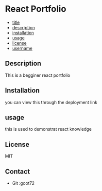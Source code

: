 # React Portfolio
* [title](#title)
* [description](#description)
* [installation](#installation)
* [usage](#usage)
* [license](#license)
* [username](#username)

## Description
This is a begginer react portfolio

## Installation
you can view this through the deployment link

## usage
this is used to demonstrat react knowledge

## License
MIT

## Contact
* Git :goot72
